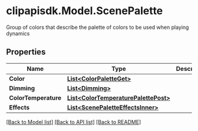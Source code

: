 # clipapisdk.Model.ScenePalette
Group of colors that describe the palette of colors to be used when playing dynamics

## Properties

Name | Type | Description | Notes
------------ | ------------- | ------------- | -------------
**Color** | [**List&lt;ColorPaletteGet&gt;**](ColorPaletteGet.md) |  | [optional] 
**Dimming** | [**List&lt;Dimming&gt;**](Dimming.md) |  | [optional] 
**ColorTemperature** | [**List&lt;ColorTemperaturePalettePost&gt;**](ColorTemperaturePalettePost.md) |  | [optional] 
**Effects** | [**List&lt;ScenePaletteEffectsInner&gt;**](ScenePaletteEffectsInner.md) |  | [optional] 

[[Back to Model list]](../README.md#documentation-for-models) [[Back to API list]](../README.md#documentation-for-api-endpoints) [[Back to README]](../README.md)

